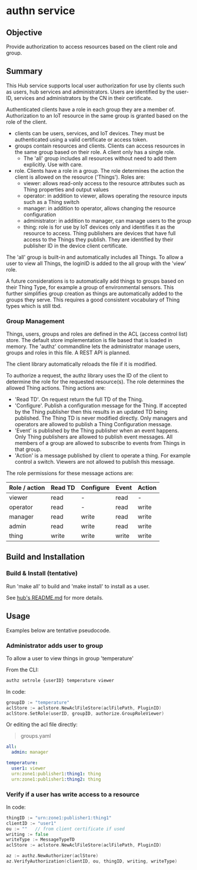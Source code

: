 # authn service

## Objective

Provide authorization to access resources based on the client role and group. 

## Summary

This Hub service supports local user authorization for use by clients such as users, hub services and administrators. Users are identified by the user-ID, services and administrators by the CN in their certificate.

Authenticated clients have a role in each group they are a member of. Authorization to an IoT resource in the same group is granted based on the role of the client.

* clients can be users, services, and IoT devices. They must be authenticated using a valid certificate or access token.
* groups contain resources and clients. Clients can access resources in the same group based on their role. A client only has a single role.
  * The 'all' group includes all resources without need to add them explicitly. Use with care. 
* role. Clients have a role in a group. The role determines the action the client is allowed on the resource ('Things'). Roles are:
  * viewer: allows read-only access to the resource attributes such as Thing properties and output values
  * operator: in addition to viewer, allows operating the resource inputs such as a Thing switch
  * manager: in addition to operator, allows changing the resource configuration
  * administrator: in addition to manager, can manage users to the group
  * thing: role is for use by IoT devices only and identifies it as the resource to access. Thing publishers are devices that have full access to the Things they publish. They are identified by their publisher ID in the device client certificate. 
  
The 'all' group is built-in and automatically includes all Things. To allow a user to view all Things, the loginID is added to the all group with the 'view' role.

A future considerations is to automatically add things to groups based on their Thing Type, for example a group of environmental sensors. This further simplifies group creation as things are automatically added to the groups they serve. This requires a good consistent vocabulary of Thing types which is still tbd.

### Group Management

Things, users, groups and roles are defined in the ACL (access control list) store. The default store implementation is file based that is loaded in memory. The 'authz' commandline lets the administrator manage users, groups and roles in this file. A REST API is planned.

The client library automatically reloads the file if it is modified.

To authorize a request, the authz library uses the ID of the client to determine the role for the requested resource(s). The role determines the allowed Thing actions. Thing actions are:
* 'Read TD'. On request return the full TD of the Thing.
* 'Configure'. Publish a configuration message for the Thing. If accepted by the Thing publisher then this results in an updated TD being published. The Thing TD is never modified directly. Only managers and operators are allowed to publish a Thing Configuration message. 
* 'Event' is published by the Thing publisher when an event happens. Only Thing publishers are allowed to publish event messages.  All members of a group are allowed to subscribe to events from Things in that group.
* 'Action' is a message published by client to operate a thing. For example control a switch. Viewers are not allowed to publish this message.

The role permissions for these message actions are:

| Role / action | Read TD | Configure | Event  | Action |
|---------------|---------|-----------| ------ |--------|
| viewer        | read    | -         | read   | -      |
| operator      | read    | -         | read   | write  |
| manager       | read    | write     | read   | write  |
| admin         | read    | write     | read   | write  |
| thing         | write   | write     | write  | write  |

## Build and Installation

### Build & Install (tentative)

Run 'make all' to build and 'make install' to install as a user.

See [hub's README.md](https://github.com/wostzone/hub/README.md) for more details.

## Usage

Examples below are tentative pseudocode.

### Administrator adds user to group

To allow a user to view things in group 'temperature'

From the CLI:
```bash
authz setrole {userID} temperature viewer
```

In code:
```go
groupID := "temperature"
aclStore := aclstore.NewAclFileStore(aclFilePath, PluginID)
aclStore.SetRole(userID, groupID, authorize.GroupRoleViewer)
```

Or editing the acl file directly:

> groups.yaml

```yaml
all:
  admin: manager

temperature:
  user1: viewer
  urn:zone1:publisher1:thing1: thing
  urn:zone1:publisher1:thing2: thing
```



### Verify if a user has write access to a resource

In code:
```go
thingID := "urn:zone1:publisher1:thing1"
clientID := "user1"
ou := ""   // from client certificate if used
writing := false
writeType := MessageTypeTD
aclStore := aclstore.NewAclFileStore(aclFilePath, PluginID)

az := authz.NewAuthorizer(aclStore)
az.VerifyAuthorization(clientID, ou, thingID, writing, writeType)
```
